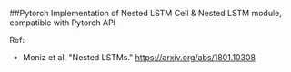 
##Pytorch Implementation of Nested LSTM Cell & Nested LSTM module, compatible with Pytorch API

Ref:
- Moniz et al, "Nested LSTMs." https://arxiv.org/abs/1801.10308
